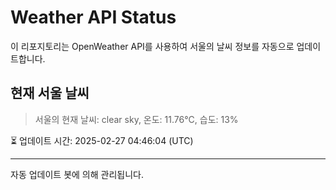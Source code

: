 
# Weather API Status

이 리포지토리는 OpenWeather API를 사용하여 서울의 날씨 정보를 자동으로 업데이트합니다.

## 현재 서울 날씨
> 서울의 현재 날씨: clear sky, 온도: 11.76°C, 습도: 13%

⏳ 업데이트 시간: 2025-02-27 04:46:04 (UTC)

---
자동 업데이트 봇에 의해 관리됩니다.
